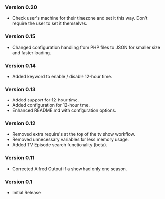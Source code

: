 ### Version 0.20
* Check user's machine for their timezone and set it this way. Don't require the user to set it themselves.

### Version 0.15
* Changed configuration handling from PHP files to JSON for smaller size and faster loading.

### Version 0.14
* Added keyword to enable / disable 12-hour time.

### Version 0.13
* Added support for 12-hour time.
* Added configuration for 12-hour time.
* Enhanced README.md with configuration options.


### Version 0.12

* Removed extra require's at the top of the tv show workflow.
* Removed unnecessary variables for less memory usage.
* Added TV Episode search functionality (beta).

### Version 0.11

* Corrected Alfred Output if a show had only one season.

### Version 0.1

* Initial Release